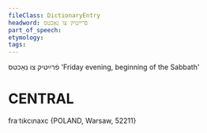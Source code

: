 ```yaml
---
fileClass: DictionaryEntry
headword: פֿרײַטיק צו נאַכטס
part_of_speech: 
etymology: 
tags: 
---
```

פֿרײַטיק צו נאַכטס
'Friday evening, beginning of the Sabbath'

CENTRAL
========

fraˑtɩkcɩnaxc {POLAND, Warsaw, 52211}